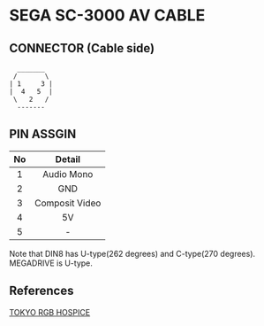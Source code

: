 
# SEGA SC-3000 AV CABLE

## CONNECTOR (Cable side)

```
  _______
 /       \
| 1     3 |
|  4   5  |
 \   2   /
  -------
```

## PIN ASSGIN

|No|Detail|
|:-:|:-:|
|1|Audio Mono|
|2|GND|
|3|Composit Video|
|4|5V|
|5|-|

Note that DIN8 has U-type(262 degrees) and C-type(270 degrees). MEGADRIVE is U-type.

## References

[TOKYO RGB HOSPICE](http://dempa.jp/rgb/heaven/g_sc3000.html)
